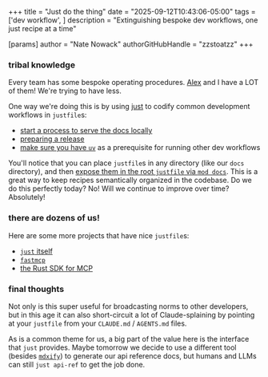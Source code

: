 +++
title = "Just do the thing"
date = "2025-09-12T10:43:06-05:00"
tags = ['dev workflow', ]
description = "Extinguishing bespoke dev workflows, one just recipe at a time"

[params]
    author = "Nate Nowack"
    authorGitHubHandle = "zzstoatzz"
+++

### tribal knowledge

Every team has some bespoke operating procedures. [Alex](https://github.com/desertaxle) and I have a LOT of them! We're trying to have less.

One way we're doing this is by using [just](https://github.com/casey/just) to codify common development workflows in `justfile`s:
- [start a process to serve the docs locally](https://github.com/PrefectHQ/prefect/blob/main/docs/justfile#L2-L3)
- [preparing a release](https://github.com/PrefectHQ/prefect/blob/main/justfile#L98-L124)
- [make sure you have `uv`](https://github.com/PrefectHQ/prefect/blob/main/justfile#L4-L23) as a prerequisite for running other dev workflows


You'll notice that you can place `justfile`s in any directory (like our `docs` directory), and then [expose them in the root `justfile` via `mod docs`](https://github.com/PrefectHQ/prefect/blob/main/justfile#L1). This is a great way to keep recipes semantically organized in the codebase. Do we do this perfectly today? No! Will we continue to improve over time? Absolutely!



### there are dozens of us!
Here are some more projects that have nice `justfile`s:
- [`just` itself](https://github.com/casey/just/blob/master/justfile)
- [`fastmcp`](https://github.com/jlowin/fastmcp/blob/main/justfile)
- [the Rust SDK for MCP](https://github.com/modelcontextprotocol/rust-sdk/blob/main/justfile)



### final thoughts
Not only is this super useful for broadcasting norms to other developers, but in this age it can also short-circuit a lot of Claude-splaining by pointing at your `justfile` from your `CLAUDE.md` / `AGENTS.md` files.


As is a common theme for us, a big part of the value here is the interface that `just` provides. Maybe tomorrow we decide to use a different tool (besides [`mdxify`](https://github.com/zzstoatzz/mdxify)) to generate our api reference docs, but humans and LLMs can still `just api-ref` to get the job done.

